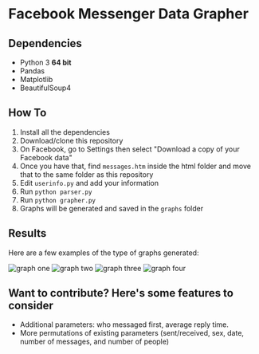 # Facebook Messenger Data Grapher

## Dependencies
* Python 3 ****64 bit****
* Pandas
* Matplotlib
* BeautifulSoup4

## How To
1. Install all the dependencies
2. Download/clone this repository
3. On Facebook, go to Settings then select "Download a copy of your Facebook data"
4. Once you have that, find `messages.htm` inside the html folder and move that to the same folder as this repository
5. Edit `userinfo.py` and add your information
6. Run `python parser.py`
7. Run `python grapher.py`
8. Graphs will be generated and saved in the `graphs` folder

## Results
Here are a few examples of the type of graphs generated:

![graph one](	https://s3.amazonaws.com/rohanp/cumulative3.png)
![graph two](https://s3.amazonaws.com/rohanp/number_messaged_by_day3.png)
![graph three](https://s3.amazonaws.com/rohanp/messaging_by_sex3.png)
![graph four](https://s3.amazonaws.com/rohanp/total_sent_received3.png)

## Want to contribute? Here's some features to consider
* Additional parameters: who messaged first, average reply time.
* More permutations of existing parameters (sent/received, sex, date, number of messages, and number of people)
